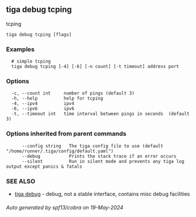 ## tiga debug tcping

tcping

```
tiga debug tcping [flags]
```

### Examples

```
  # simple tcping
  tiga debug tcping [-4] [-6] [-n count] [-t timeout] address port
```

### Options

```
  -c, --count int     number of pings (default 3)
  -h, --help          help for tcping
  -4, --ipv4          ipv4
  -6, --ipv6          ipv6
  -t, --timeout int   time interval between pings in seconds  (default 3)
```

### Options inherited from parent commands

```
      --config string   The tiga config file to use (default "/home/runner/.tiga/config/default.yaml")
      --debug           Prints the stack trace if an error occurs
      --silent          Run in silent mode and prevents any tiga log output except panics & fatals
```

### SEE ALSO

* [tiga debug](tiga_debug.md)	 - debug, not a stable interface, contains misc debug facilities

###### Auto generated by spf13/cobra on 19-May-2024
